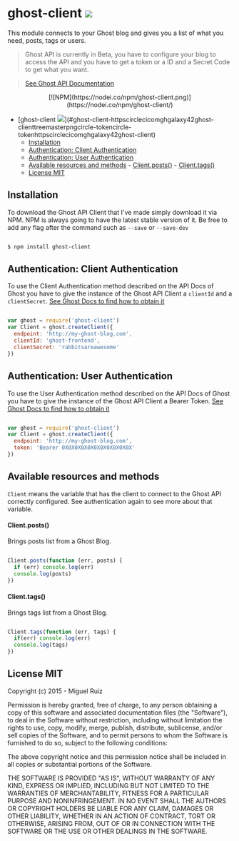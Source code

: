 # ghost-client          [![](https://circleci.com/gh/Galaxy42/ghost-client/tree/master.png?circle-token=:circle-token)](https://circleci.com/gh/Galaxy42/ghost-client)

This module connects to your Ghost blog and gives you a list of what you need, posts, tags or users.

  > Ghost API is currently in Beta, you have to configure your blog to access the API and you have to get a token or a ID and a Secret Code to get what you want.

  > [See Ghost API Documentation](http://api.ghost.org/)

<center>[![NPM](https://nodei.co/npm/ghost-client.png)](https://nodei.co/npm/ghost-client/)</center>

<!-- TOC depthFrom:1 depthTo:6 withLinks:1 updateOnSave:1 orderedList:0 -->

- [ghost-client          [![](https://circleci.com/gh/Galaxy42/ghost-client/tree/master.png?circle-token=:circle-token)](https://circleci.com/gh/Galaxy42/ghost-client)](#ghost-client-httpscirclecicomghgalaxy42ghost-clienttreemasterpngcircle-tokencircle-tokenhttpscirclecicomghgalaxy42ghost-client)
	- [Installation](#installation)
	- [Authentication: Client Authentication](#authentication-client-authentication)
	- [Authentication: User Authentication](#authentication-user-authentication)
	- [Available resources and methods](#available-resources-and-methods)
			- [Client.posts()](#clientposts)
			- [Client.tags()](#clienttags)
	- [License MIT](#license-mit)

<!-- /TOC -->

## Installation

To download the Ghost API Client that I've made simply download it via NPM. NPM is always going to have the latest stable version of it. Be free to add any flag after the command such as `--save` or `--save-dev`

```bash

$ npm install ghost-client

```

## Authentication: Client Authentication

To use the Client Authentication method described on the API Docs of Ghost you have to give the instance of the Ghost API Client a `clientId` and a `clientSecret`. [See Ghost Docs to find how to obtain it](http://api.ghost.org/docs/client-authentication)

```js

var ghost = require('ghost-client')
var Client = ghost.createClient({
  endpoint: 'http://my-ghost-blog.com',
  clientId: 'ghost-frontend',
  clientSecret: 'rabbitsareawesome'
})

```

## Authentication: User Authentication

To use the User Authentication method described on the API Docs of Ghost you have to give the instance of the Ghost API Client a Bearer Token. [See Ghost Docs to find how to obtain it](http://api.ghost.org/docs/user-authentication)

```js

var ghost = require('ghost-client')
var Client = ghost.createClient({
  endpoint: 'http://my-ghost-blog.com',
  token: 'Bearer 0X0X0X0X0X0X0X0X0X0X0X'
})

```

## Available resources and methods

`Client` means the variable that has the client to connect to the Ghost API correctly configured. See authentication again to see more about that variable.

#### Client.posts()

Brings posts list from a Ghost Blog.

```js

Client.posts(function (err, posts) {
  if (err) console.log(err)
  console.log(posts)
})

```
#### Client.tags()

Brings tags list from a Ghost Blog.

```js

Client.tags(function (err, tags) {
  if(err) console.log(err)
  console.log(tags)
})

```

## License MIT

Copyright (c) 2015 - Miguel Ruiz

Permission is hereby granted, free of charge, to any person obtaining a copy
of this software and associated documentation files (the "Software"), to deal
in the Software without restriction, including without limitation the rights
to use, copy, modify, merge, publish, distribute, sublicense, and/or sell
copies of the Software, and to permit persons to whom the Software is
furnished to do so, subject to the following conditions:

The above copyright notice and this permission notice shall be included in
all copies or substantial portions of the Software.

THE SOFTWARE IS PROVIDED "AS IS", WITHOUT WARRANTY OF ANY KIND, EXPRESS OR
IMPLIED, INCLUDING BUT NOT LIMITED TO THE WARRANTIES OF MERCHANTABILITY,
FITNESS FOR A PARTICULAR PURPOSE AND NONINFRINGEMENT. IN NO EVENT SHALL THE
AUTHORS OR COPYRIGHT HOLDERS BE LIABLE FOR ANY CLAIM, DAMAGES OR OTHER
LIABILITY, WHETHER IN AN ACTION OF CONTRACT, TORT OR OTHERWISE, ARISING FROM,
OUT OF OR IN CONNECTION WITH THE SOFTWARE OR THE USE OR OTHER DEALINGS IN THE
SOFTWARE.
